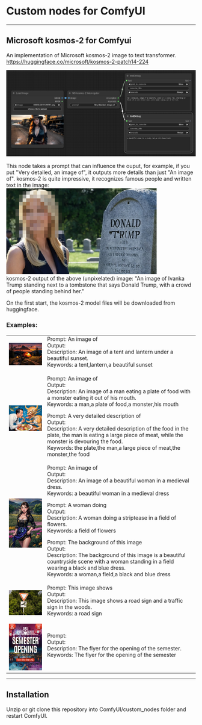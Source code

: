 <h1>Custom nodes for ComfyUI</h1>
<hr>
<h2>Microsoft kosmos-2 for Comfyui</h2>

An implementation of Microsoft kosmos-2 image to text transformer.<br>
https://huggingface.co/microsoft/kosmos-2-patch14-224

<img src="img/ComfyUI_00001_.png">

This node takes a prompt that can influence the ouput, for example, if you put "Very detailed, an image of", it outputs more details than just "An image of". kosmos-2 is quite impressive, it recognizes famous people and written text in the image:<br>
<img src="img/ComfyUI_00132.jpg" width="400"><br>
kosmos-2 output of the above (unpixelated) image: "An image of Ivanka Trump standing next to a tombstone that says Donald Trump, with a crowd of people standing behind her."

<p>On the first start, the kosmos-2 model files will be downloaded from huggingface.
<p>
<h3>Examples:</h3>
<table>
    <tr>
        <td><img src="img/00049-2467344372.jpg" width="250"></td>
        <td>
            Prompt: An image of<br>
            Output:<br>
            Description: An image of a tent and lantern under a beautiful sunset.<br>
            Keywords: a tent,lantern,a beautiful sunset<p>
        </td>
    </tr>
    <tr>
        <td><img src="img/2023-12-05_18-14-17_8435.jpg" width="250"></td>
        <td>
            Prompt: An image of<br>
            Output:<br>
            Description: An image of a man eating a plate of food with a monster eating it out of his mouth.<br>
            Keywords: a man,a plate of food,a monster,his mouth
            <p>
            Prompt: A very detailed description of<br>
            Output:<br>
            Description: A very detailed description of the food in the plate, the man is eating a large piece of meat, while the monster is devouring the food.<br>
            Keywords: the plate,the man,a large piece of meat,the monster,the food<p>
        </td>
    </tr>
    <tr>
        <td><img src="img/2023-12-26-191725_546.jpg" width="250"></td>
        <td>
            Prompt: An image of<br>
            Output:<br>
            Description: An image of a beautiful woman in a medieval dress.<br>
            Keywords: a beautiful woman in a medieval dress
            <p>
            Prompt: A woman doing<br>
            Output:<br>
            Description: A woman doing a striptease in a field of flowers.<br>
            Keywords: a field of flowers
            <p>
            Prompt: The background of this image<br>
            Output:<br>
            Description: The background of this image is a beautiful countryside scene with a woman standing in a field wearing a black and blue dress.<br>
            Keywords: a woman,a field,a black and blue dress
        </td>
    </tr>
    <tr>
        <td><img src="img/road-sign-3425675009.jpg" width="250"></td>
        <td>
            Prompt: This image shows<br>
            Output:<br>
            Description: This image shows a road sign and a traffic sign in the woods.<br>
            Keywords: a road sign<p>
        </td>
    </tr>
    <tr>
        <td><img src="img/35_727584-2581741032.jpg" width="250"></td>
        <td>
            Prompt:<br>
            Output:<br>
            Description: The flyer for the opening of the semester.<br>
            Keywords: The flyer for the opening of the semester<p>
        </td>
    </tr>
</table>

<hr>

<h2>Installation</h2>

Unzip or git clone this repository into ComfyUI/custom_nodes folder and restart ComfyUI.